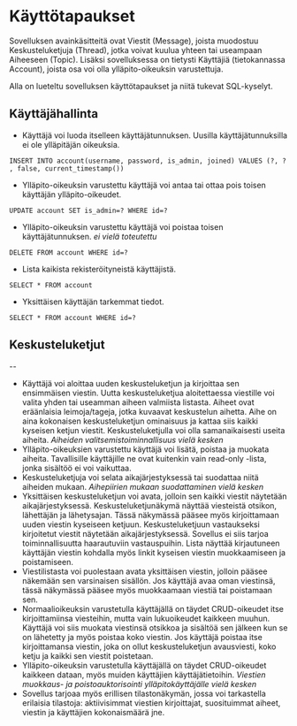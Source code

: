# Käyttötapaukset

Sovelluksen avainkäsitteitä ovat Viestit (Message), joista muodostuu Keskusteluketjuja (Thread), jotka voivat kuulua yhteen tai useampaan Aiheeseen (Topic). Lisäksi sovelluksessa on tietysti Käyttäjiä (tietokannassa Account), joista osa voi olla ylläpito-oikeuksin varustettuja.

Alla on lueteltu sovelluksen käyttötapaukset ja niitä tukevat SQL-kyselyt.

## Käyttäjähallinta

* Käyttäjä voi luoda itselleen käyttäjätunnuksen. Uusilla käyttäjätunnuksilla ei ole ylläpitäjän oikeuksia.

```INSERT INTO account(username, password, is_admin, joined) VALUES (?, ? , false, current_timestamp())```

* Ylläpito-oikeuksin varustettu käyttäjä voi antaa tai ottaa pois toisen käyttäjän ylläpito-oikeudet.

```UPDATE account SET is_admin=? WHERE id=?```

* Ylläpito-oikeuksin varustettu käyttäjä voi poistaa toisen käyttäjätunnuksen. _ei vielä toteutettu_

```DELETE FROM account WHERE id=?```

* Lista kaikista rekisteröityneistä käyttäjistä.

```SELECT * FROM account```

* Yksittäisen käyttäjän tarkemmat tiedot.

```SELECT * FROM account WHERE id=?```

## Keskusteluketjut


--
* Käyttäjä voi aloittaa uuden keskusteluketjun ja kirjoittaa sen ensimmäisen viestin. Uutta keskusteluketjua aloitettaessa viestille voi valita yhden tai useamman aiheen valmiista listasta. Aiheet ovat eräänlaisia leimoja/tageja, jotka kuvaavat keskustelun aihetta. Aihe on aina kokonaisen keskusteluketjun ominaisuus ja kattaa siis kaikki kyseisen ketjun viestit. Keskusteluketjulla voi olla samanaikaisesti useita aiheita. _Aiheiden valitsemistoiminnallisuus vielä kesken_
* Ylläpito-oikeuksien varustettu käyttäjä voi lisätä, poistaa ja muokata aiheita. Tavallisille käyttäjille ne ovat kuitenkin vain read-only -lista, jonka sisältöö ei voi vaikuttaa.
* Keskusteluketjuja voi selata aikajärjestyksessä tai suodattaa niitä aiheiden mukaan. _Aihepiirien mukaan suodattaminen vielä kesken_
* Yksittäisen keskusteluketjun voi avata, jolloin sen kaikki viestit näytetään aikajärjestyksessä. Keskusteluketjunäkymä näyttää viesteistä otsikon, lähettäjän ja lähetysajan. Tässä näkymässä pääsee myös kirjoittamaan uuden viestin kyseiseen ketjuun. Keskusteluketjuun vastaukseksi kirjoitetut viestit näytetään aikajärjestyksessä. Sovellus ei siis tarjoa toiminnallisuutta haarautuviin vastauspuihin. Lista näyttää kirjautuneen käyttäjän viestin kohdalla myös linkit kyseisen viestin muokkaamiseen ja poistamiseen.
* Viestilistasta voi puolestaan avata yksittäisen viestin, jolloin pääsee näkemään sen varsinaisen sisällön. Jos käyttäjä avaa oman viestinsä, tässä näkymässä pääsee myös muokkaamaan viestiä tai poistamaan sen.
* Normaalioikeuksin varustetulla käyttäjällä on täydet CRUD-oikeudet itse kirjoittamiinsa viesteihin, mutta vain lukuoikeudet kaikkeen muuhun. Käyttäjä voi siis muokata viestinsä otsikkoa ja sisältöä sen jälkeen kun se on lähetetty ja myös poistaa koko viestin. Jos käyttäjä poistaa itse kirjoittamansa viestin, joka on ollut keskusteluketjun avausviesti, koko ketju ja kaikki sen viestit poistetaan.
* Ylläpito-oikeuksin varustetulla käyttäjällä on täydet CRUD-oikeudet kaikkeen dataan, myös muiden käyttäjien käyttäjätietoihin. _Viestien muokkaus- ja poistoauktorisointi ylläpitokäyttäjälle vielä kesken_
* Sovellus tarjoaa myös erillisen tilastonäkymän, jossa voi tarkastella erilaisia tilastoja: aktiivisimmat viestien kirjoittajat, suosituimmat aiheet, viestin ja käyttäjien kokonaismäärä jne.
